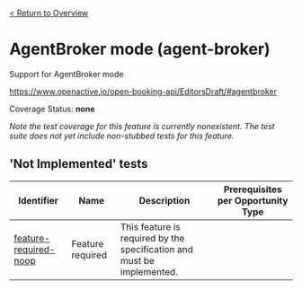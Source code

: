 [< Return to Overview](../../README.md)
# AgentBroker mode (agent-broker)

Support for AgentBroker mode


https://www.openactive.io/open-booking-api/EditorsDraft/#agentbroker

Coverage Status: **none**


*Note the test coverage for this feature is currently nonexistent. The test suite does not yet include non-stubbed tests for this feature.*




## 'Not Implemented' tests


| Identifier | Name | Description | Prerequisites per Opportunity Type |
|------------|------|-------------|---------------|
| [feature-required-noop](./not-implemented/feature-required-noop-test.js) | Feature required | This feature is required by the specification and must be implemented. |  |
